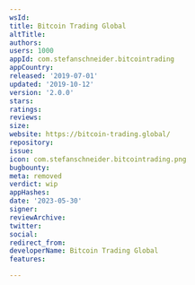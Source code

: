 ```yaml
---
wsId: 
title: Bitcoin Trading Global
altTitle: 
authors: 
users: 1000
appId: com.stefanschneider.bitcointrading
appCountry: 
released: '2019-07-01'
updated: '2019-10-12'
version: '2.0.0'
stars: 
ratings: 
reviews: 
size: 
website: https://bitcoin-trading.global/
repository: 
issue: 
icon: com.stefanschneider.bitcointrading.png
bugbounty: 
meta: removed
verdict: wip
appHashes: 
date: '2023-05-30'
signer: 
reviewArchive: 
twitter: 
social: 
redirect_from: 
developerName: Bitcoin Trading Global
features: 

---
```



